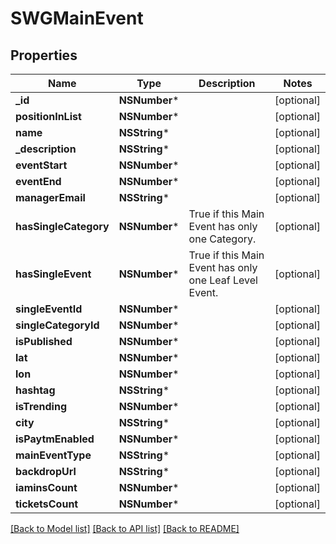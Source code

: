 # SWGMainEvent

## Properties
Name | Type | Description | Notes
------------ | ------------- | ------------- | -------------
**_id** | **NSNumber*** |  | [optional] 
**positionInList** | **NSNumber*** |  | [optional] 
**name** | **NSString*** |  | [optional] 
**_description** | **NSString*** |  | [optional] 
**eventStart** | **NSNumber*** |  | [optional] 
**eventEnd** | **NSNumber*** |  | [optional] 
**managerEmail** | **NSString*** |  | [optional] 
**hasSingleCategory** | **NSNumber*** | True if this Main Event has only one Category. | [optional] 
**hasSingleEvent** | **NSNumber*** | True if this Main Event has only one Leaf Level Event. | [optional] 
**singleEventId** | **NSNumber*** |  | [optional] 
**singleCategoryId** | **NSNumber*** |  | [optional] 
**isPublished** | **NSNumber*** |  | [optional] 
**lat** | **NSNumber*** |  | [optional] 
**lon** | **NSNumber*** |  | [optional] 
**hashtag** | **NSString*** |  | [optional] 
**isTrending** | **NSNumber*** |  | [optional] 
**city** | **NSString*** |  | [optional] 
**isPaytmEnabled** | **NSNumber*** |  | [optional] 
**mainEventType** | **NSString*** |  | [optional] 
**backdropUrl** | **NSString*** |  | [optional] 
**iaminsCount** | **NSNumber*** |  | [optional] 
**ticketsCount** | **NSNumber*** |  | [optional] 

[[Back to Model list]](../README.md#documentation-for-models) [[Back to API list]](../README.md#documentation-for-api-endpoints) [[Back to README]](../README.md)


